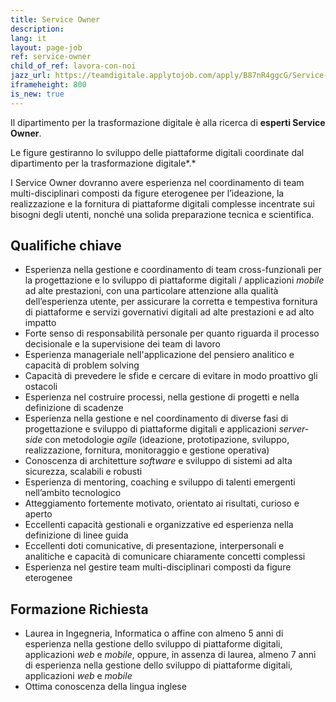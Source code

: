 ```yaml
---
title: Service Owner
description:
lang: it
layout: page-job
ref: service-owner
child_of_ref: lavora-con-noi
jazz_url: https://teamdigitale.applytojob.com/apply/B87nR4ggcG/Service-Owner.html
iframeheight: 800
is_new: true
---
```


Il dipartimento per la trasformazione digitale è alla ricerca di
**esperti Service Owner**.

Le figure gestiranno lo sviluppo delle piattaforme digitali coordinate
dal dipartimento per la trasformazione digitale*.*

I Service Owner dovranno avere esperienza nel coordinamento di team
multi-disciplinari composti da figure eterogenee per l’ideazione,
la realizzazione e la fornitura di piattaforme digitali complesse
incentrate sui bisogni degli utenti, nonché una solida preparazione
tecnica e scientifica.

## Qualifiche chiave

-   Esperienza nella gestione e coordinamento di team cross-funzionali
    per la progettazione e lo sviluppo di piattaforme digitali /
    applicazioni *mobile* ad alte prestazioni, con una particolare
    attenzione alla qualità dell’esperienza utente, per assicurare la
    corretta e tempestiva fornitura di piattaforme e servizi governativi
    digitali ad alte prestazioni e ad alto impatto
-   Forte senso di responsabilità personale per quanto riguarda il
    processo decisionale e la supervisione dei team di lavoro
-   Esperienza manageriale nell'applicazione del pensiero analitico e
    capacità di problem solving
-   Capacità di prevedere le sfide e cercare di evitare in modo
    proattivo gli ostacoli
-   Esperienza nel costruire processi, nella gestione di progetti e
    nella definizione di scadenze
-   Esperienza nella gestione e nel coordinamento di diverse fasi di
    progettazione e sviluppo di piattaforme digitali e applicazioni
    *server-side* con metodologie *agile* (ideazione, prototipazione,
    sviluppo, realizzazione, fornitura, monitoraggio e gestione
    operativa)
-   Conoscenza di architetture *software* e sviluppo di sistemi ad alta
    sicurezza, scalabili e robusti
-   Esperienza di mentoring, coaching e sviluppo di talenti emergenti
    nell’ambito tecnologico
-   Atteggiamento fortemente motivato, orientato ai risultati, curioso e
    aperto
-   Eccellenti capacità gestionali e organizzative ed esperienza nella
    definizione di linee guida
-   Eccellenti doti comunicative, di presentazione, interpersonali e
    analitiche e capacità di comunicare chiaramente concetti complessi
-   Esperienza nel gestire team multi-disciplinari composti da figure
    eterogenee

## Formazione Richiesta

-   Laurea in Ingegneria, Informatica o affine con almeno 5 anni di
    esperienza nella gestione dello sviluppo di piattaforme digitali,
    applicazioni *web* e *mobile*, oppure, in assenza di laurea, almeno
    7 anni di esperienza nella gestione dello sviluppo di piattaforme
    digitali, applicazioni *web* e *mobile*
-   Ottima conoscenza della lingua inglese
